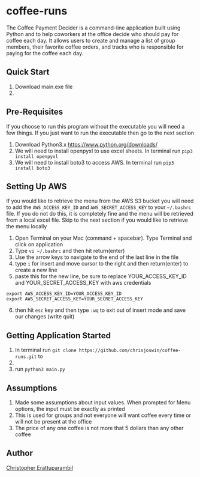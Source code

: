 # coffee-runs
The Coffee Payment Decider is a command-line application built using Python and to help coworkers at the office decide who should pay for coffee each day. It allows users to create and manage a list of group members, their favorite coffee orders, and tracks who is responsible for paying for the coffee each day.

## Quick Start
1. Download main.exe file
2. 
## Pre-Requisites
If you choose to run this program without the executable you will need a few things. If you just want to run the executable then go to the next section
1. Download Python3.x https://www.python.org/downloads/
2. We will need to install openpyxl to use excel sheets. In terminal run   ```pip3 install openpyxl```
3. We will need to install boto3 to access AWS. In terminal run  ```pip3 install boto3```

## Setting Up AWS
If you would like to retrieve the menu from the AWS S3 bucket you will need to add the ```AWS_ACCESS_KEY_ID``` and ```AWS_SECRET_ACCESS_KEY``` to your ```~/.bashrc``` file. If you do not do this, it is completely fine and the menu will be retrieved from a local excel file. Skip to the next section if you would like to retrieve the menu locally
1. Open Terminal on your Mac (command + spacebar). Type Terminal and click on application
2. Type ```vi ~/.bashrc``` and then hit return(enter)
3. Use the arrow keys to navigate to the end of the last line in the file
4. type `i` for insert and move cursor to the right and then return(enter) to create a new line
5. paste this for the new line, be sure to replace YOUR_ACCESS_KEY_ID and YOUR_SECRET_ACCESS_KEY with aws credentials
```
export AWS_ACCESS_KEY_ID=YOUR_ACCESS_KEY_ID
export AWS_SECRET_ACCESS_KEY=YOUR_SECRET_ACCESS_KEY
```
6. then hit ```esc``` key and then type ```:wq``` to exit out of insert mode and save our changes (write quit)

## Getting Application Started
1. In terminal run ```git clone https://github.com/chrisjoswin/coffee-runs.git``` to 
2. 
3. run ```python3 main.py```

## Assumptions
1. Made some assumptions about input values. When prompted for Menu options, the input must be exactly as printed
2. This is used for groups and not everyone will want coffee every time or will not be present at the office
3. The price of any one coffee is not more that 5 dollars than any other coffee

## Author
[Christopher Erattuparambil](https://github.com/chrisjoswin)





